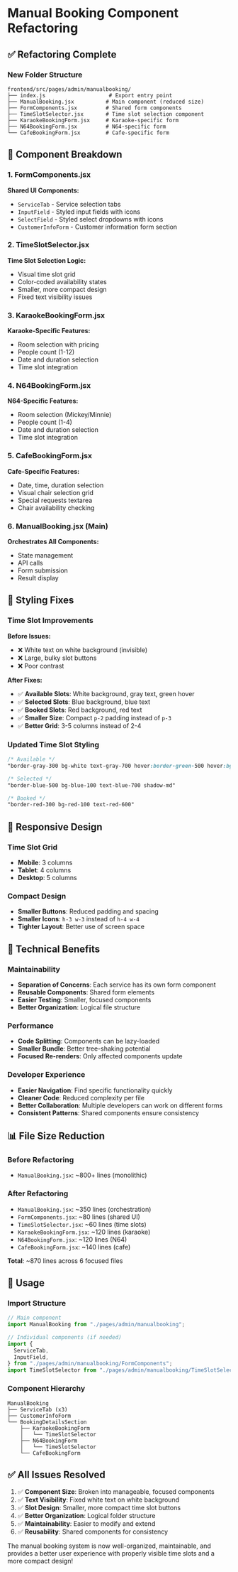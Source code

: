 # Manual Booking Component Refactoring

## ✅ **Refactoring Complete**

### **New Folder Structure**

```
frontend/src/pages/admin/manualbooking/
├── index.js                    # Export entry point
├── ManualBooking.jsx          # Main component (reduced size)
├── FormComponents.jsx         # Shared form components
├── TimeSlotSelector.jsx       # Time slot selection component
├── KaraokeBookingForm.jsx     # Karaoke-specific form
├── N64BookingForm.jsx         # N64-specific form
└── CafeBookingForm.jsx        # Cafe-specific form
```

## 🎯 **Component Breakdown**

### **1. FormComponents.jsx**

**Shared UI Components:**

- `ServiceTab` - Service selection tabs
- `InputField` - Styled input fields with icons
- `SelectField` - Styled select dropdowns with icons
- `CustomerInfoForm` - Customer information form section

### **2. TimeSlotSelector.jsx**

**Time Slot Selection Logic:**

- Visual time slot grid
- Color-coded availability states
- Smaller, more compact design
- Fixed text visibility issues

### **3. KaraokeBookingForm.jsx**

**Karaoke-Specific Features:**

- Room selection with pricing
- People count (1-12)
- Date and duration selection
- Time slot integration

### **4. N64BookingForm.jsx**

**N64-Specific Features:**

- Room selection (Mickey/Minnie)
- People count (1-4)
- Date and duration selection
- Time slot integration

### **5. CafeBookingForm.jsx**

**Cafe-Specific Features:**

- Date, time, duration selection
- Visual chair selection grid
- Special requests textarea
- Chair availability checking

### **6. ManualBooking.jsx (Main)**

**Orchestrates All Components:**

- State management
- API calls
- Form submission
- Result display

## 🎨 **Styling Fixes**

### **Time Slot Improvements**

**Before Issues:**

- ❌ White text on white background (invisible)
- ❌ Large, bulky slot buttons
- ❌ Poor contrast

**After Fixes:**

- ✅ **Available Slots**: White background, gray text, green hover
- ✅ **Selected Slots**: Blue background, blue text
- ✅ **Booked Slots**: Red background, red text
- ✅ **Smaller Size**: Compact `p-2` padding instead of `p-3`
- ✅ **Better Grid**: 3-5 columns instead of 2-4

### **Updated Time Slot Styling**

```css
/* Available */
"border-gray-300 bg-white text-gray-700 hover:border-green-500 hover:bg-green-50 hover:text-green-700"

/* Selected */
"border-blue-500 bg-blue-100 text-blue-700 shadow-md"

/* Booked */
"border-red-300 bg-red-100 text-red-600"
```

## 📱 **Responsive Design**

### **Time Slot Grid**

- **Mobile**: 3 columns
- **Tablet**: 4 columns
- **Desktop**: 5 columns

### **Compact Design**

- **Smaller Buttons**: Reduced padding and spacing
- **Smaller Icons**: `h-3 w-3` instead of `h-4 w-4`
- **Tighter Layout**: Better use of screen space

## 🔧 **Technical Benefits**

### **Maintainability**

- **Separation of Concerns**: Each service has its own form component
- **Reusable Components**: Shared form elements
- **Easier Testing**: Smaller, focused components
- **Better Organization**: Logical file structure

### **Performance**

- **Code Splitting**: Components can be lazy-loaded
- **Smaller Bundle**: Better tree-shaking potential
- **Focused Re-renders**: Only affected components update

### **Developer Experience**

- **Easier Navigation**: Find specific functionality quickly
- **Cleaner Code**: Reduced complexity per file
- **Better Collaboration**: Multiple developers can work on different forms
- **Consistent Patterns**: Shared components ensure consistency

## 📊 **File Size Reduction**

### **Before Refactoring**

- `ManualBooking.jsx`: ~800+ lines (monolithic)

### **After Refactoring**

- `ManualBooking.jsx`: ~350 lines (orchestration)
- `FormComponents.jsx`: ~80 lines (shared UI)
- `TimeSlotSelector.jsx`: ~60 lines (time slots)
- `KaraokeBookingForm.jsx`: ~120 lines (karaoke)
- `N64BookingForm.jsx`: ~120 lines (N64)
- `CafeBookingForm.jsx`: ~140 lines (cafe)

**Total**: ~870 lines across 6 focused files

## 🚀 **Usage**

### **Import Structure**

```javascript
// Main component
import ManualBooking from "./pages/admin/manualbooking";

// Individual components (if needed)
import {
  ServiceTab,
  InputField,
} from "./pages/admin/manualbooking/FormComponents";
import TimeSlotSelector from "./pages/admin/manualbooking/TimeSlotSelector";
```

### **Component Hierarchy**

```
ManualBooking
├── ServiceTab (x3)
├── CustomerInfoForm
└── BookingDetailsSection
    ├── KaraokeBookingForm
    │   └── TimeSlotSelector
    ├── N64BookingForm
    │   └── TimeSlotSelector
    └── CafeBookingForm
```

## ✅ **All Issues Resolved**

1. ✅ **Component Size**: Broken into manageable, focused components
2. ✅ **Text Visibility**: Fixed white text on white background
3. ✅ **Slot Design**: Smaller, more compact time slot buttons
4. ✅ **Better Organization**: Logical folder structure
5. ✅ **Maintainability**: Easier to modify and extend
6. ✅ **Reusability**: Shared components for consistency

The manual booking system is now well-organized, maintainable, and provides a better user experience with properly visible time slots and a more compact design!
